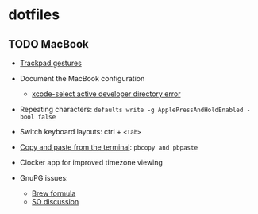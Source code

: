 # dotfiles

## TODO MacBook

- [Trackpad gestures](https://support.apple.com/en-us/HT204895)

- Document the MacBook configuration
   - [xcode-select active developer directory error](https://stackoverflow.com/a/17980786)

- Repeating characters: `defaults write -g ApplePressAndHoldEnabled -bool false`

- Switch keyboard layouts: ctrl + `<Tab>`

- [Copy and paste from the terminal](https://apple.stackexchange.com/a/15322):
  `pbcopy and pbpaste` 

- Clocker app for improved timezone viewing

- GnuPG issues:
    - [Brew formula](https://formulae.brew.sh/formula/pinentry-mac)
    - [SO discussion](https://stackoverflow.com/a/40066889/1643883)

